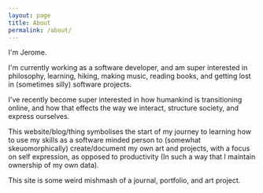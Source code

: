 ```yaml
---
layout: page
title: About
permalink: /about/
---
```


I'm Jerome.

I'm currently working as a software developer, and am super interested in philosophy, learning, hiking, making music, 
reading books, and getting lost in (sometimes silly) software projects.

I've recently become super interested in how humankind is transitioning online, and how that effects the way we 
interact, structure society, and express ourselves. 

This website/blog/thing symbolises the start of my journey to 
learning how to use my skills as a software minded person to (somewhat skeuomorphically) create/document my own art and 
projects, with a focus on self expression, as opposed to productivity (In such a way that I maintain ownership of my own 
data).

This site is some weird mishmash of a journal, portfolio, and art project.